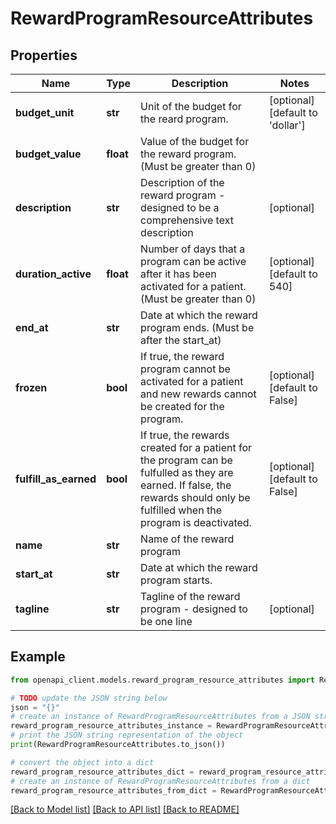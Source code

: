 # RewardProgramResourceAttributes


## Properties

Name | Type | Description | Notes
------------ | ------------- | ------------- | -------------
**budget_unit** | **str** | Unit of the budget for the reard program. | [optional] [default to 'dollar']
**budget_value** | **float** | Value of the budget for the reward program. (Must be greater than 0) | 
**description** | **str** | Description of the reward program - designed to be a comprehensive text description | [optional] 
**duration_active** | **float** | Number of days that a program can be active after it has been activated for a patient. (Must be greater than 0) | [optional] [default to 540]
**end_at** | **str** | Date at which the reward program ends. (Must be after the start_at) | 
**frozen** | **bool** | If true, the reward program cannot be activated for a patient and new rewards cannot be created for the program. | [optional] [default to False]
**fulfill_as_earned** | **bool** | If true, the rewards created for a patient for the program can be fulfulled as they are earned. If false, the rewards should only be fulfilled when the program is deactivated. | [optional] [default to False]
**name** | **str** | Name of the reward program | 
**start_at** | **str** | Date at which the reward program starts. | 
**tagline** | **str** | Tagline of the reward program - designed to be one line | [optional] 

## Example

```python
from openapi_client.models.reward_program_resource_attributes import RewardProgramResourceAttributes

# TODO update the JSON string below
json = "{}"
# create an instance of RewardProgramResourceAttributes from a JSON string
reward_program_resource_attributes_instance = RewardProgramResourceAttributes.from_json(json)
# print the JSON string representation of the object
print(RewardProgramResourceAttributes.to_json())

# convert the object into a dict
reward_program_resource_attributes_dict = reward_program_resource_attributes_instance.to_dict()
# create an instance of RewardProgramResourceAttributes from a dict
reward_program_resource_attributes_from_dict = RewardProgramResourceAttributes.from_dict(reward_program_resource_attributes_dict)
```
[[Back to Model list]](../README.md#documentation-for-models) [[Back to API list]](../README.md#documentation-for-api-endpoints) [[Back to README]](../README.md)


